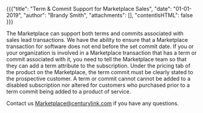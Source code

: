 {{{"title": "Term & Commit Support for Marketplace Sales",
"date": "01-01-2019",
"author": "Brandy Smith",
"attachments": [],
"contentIsHTML": false }}}

The Marketplace can support both terms and commits associated with sales lead transactions. We have the ability to ensure that a Marketplace transaction for software does not end before the set commit date. If you or your organization is involved in a Marketplace transaction that has a term or commit associated with it, you need to tell the Marketplace team so that they can add a term attribute to the subscription. Under the pricing tab of the product on the Marketplace, the term commit must be clearly stated to the prospective customer.
A term or commit cannot cannot be added to a disabled subscription nor altered for customers who purchased prior to a term commit being added to a product of service.

Contact us [Marketplace@centurylink.com](mailto:Marketplace@centurylink.com) if you have any questions.
